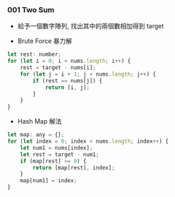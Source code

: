 ### 001 Two Sum

-   給予一個數字陣列, 找出其中的兩個數相加得到 target

-   Brute Force 暴力解

```javascript
let rest: number;
for (let i = 0; i < nums.length; i++) {
    rest = target - nums[i];
    for (let j = i + 1; j < nums.length; j++) {
        if (rest == nums[j]) {
            return [i, j];
        }
    }
}
```

-   Hash Map 解法

```javascript
let map: any = {};
for (let index = 0; index < nums.length; index++) {
    let num1 = nums[index];
    let rest = target - num1;
    if (map[rest] >= 0) {
        return [map[rest], index];
    }
    map[num1] = index;
}
```
